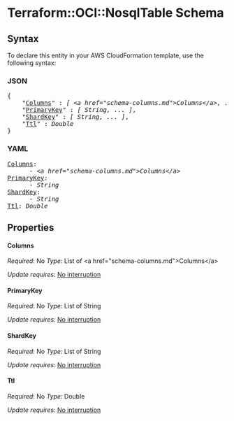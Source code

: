 # Terraform::OCI::NosqlTable Schema

## Syntax

To declare this entity in your AWS CloudFormation template, use the following syntax:

### JSON

<pre>
{
    "<a href="#columns" title="Columns">Columns</a>" : <i>[ &lt;a href=&#34;schema-columns.md&#34;&gt;Columns&lt;/a&gt;, ... ]</i>,
    "<a href="#primarykey" title="PrimaryKey">PrimaryKey</a>" : <i>[ String, ... ]</i>,
    "<a href="#shardkey" title="ShardKey">ShardKey</a>" : <i>[ String, ... ]</i>,
    "<a href="#ttl" title="Ttl">Ttl</a>" : <i>Double</i>
}
</pre>

### YAML

<pre>
<a href="#columns" title="Columns">Columns</a>: <i>
      - &lt;a href=&#34;schema-columns.md&#34;&gt;Columns&lt;/a&gt;</i>
<a href="#primarykey" title="PrimaryKey">PrimaryKey</a>: <i>
      - String</i>
<a href="#shardkey" title="ShardKey">ShardKey</a>: <i>
      - String</i>
<a href="#ttl" title="Ttl">Ttl</a>: <i>Double</i>
</pre>

## Properties

#### Columns

_Required_: No
_Type_: List of &lt;a href=&#34;schema-columns.md&#34;&gt;Columns&lt;/a&gt;

_Update requires_: [No interruption](https://docs.aws.amazon.com/AWSCloudFormation/latest/UserGuide/using-cfn-updating-stacks-update-behaviors.html#update-no-interrupt)

#### PrimaryKey

_Required_: No
_Type_: List of String

_Update requires_: [No interruption](https://docs.aws.amazon.com/AWSCloudFormation/latest/UserGuide/using-cfn-updating-stacks-update-behaviors.html#update-no-interrupt)

#### ShardKey

_Required_: No
_Type_: List of String

_Update requires_: [No interruption](https://docs.aws.amazon.com/AWSCloudFormation/latest/UserGuide/using-cfn-updating-stacks-update-behaviors.html#update-no-interrupt)

#### Ttl

_Required_: No
_Type_: Double

_Update requires_: [No interruption](https://docs.aws.amazon.com/AWSCloudFormation/latest/UserGuide/using-cfn-updating-stacks-update-behaviors.html#update-no-interrupt)

